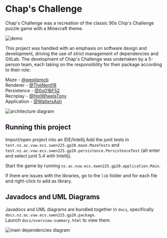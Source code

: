 # Chap's Challenge
Chap's Challenge was a recreation of the classic 90s Chip's Challenge puzzle game with a Minecraft theme. 

![demo](https://github.com/WaltersAsh/Chaps-Challenge/blob/master/readme_resources/demo.gif)  

This project was handled with an emphasis on software design and development, driving the use of strict management of dependencies and GitLab. 
The development of Chap's Challenge was undertaken by a 5-person team, each taking on the responsibility for their package according to their role:  

Maze - [@westiemcb](https://github.com/westiemcb)  
Renderer - [@TheNerd18](https://github.com/TheNerd18)  
Persistence - [@0x01BF52](https://github.com/0x01BF52)  
Recnplay - [@HotWheelsTony](https://github.com/HotWheelsTony)  
Application - [@WaltersAsh](https://github.com/WaltersAsh)  

![architecture diagram](https://github.com/WaltersAsh/Chaps-Challenge/blob/master/readme_resources/architecture.PNG)  

## Running this project
Import/open project into an IDE/Intellij
Add the junit tests in `test.nz.ac.vuw.ecs.swen225.gp20.maze.MazeTests` and `test.nz.ac.vuw.ecs.swen225.gp20.persistence.PersistenceTest` (alt enter and select junit 5.4 with Intellij).  

Start the game by running `nz.ac.vuw.ecs.swen225.gp20.application.Main`.  

If there are issues with the libraries, go to the `lib` folder and for each file and right-click to add as library.  

## Javadocs and UML Diagrams
Javadocs and UML diagrams are bundled together in `docs`, specifically `docs.nz.ac.vuw.ecs.swen225.gp20.package`.  
Launch `docs/overview-summary.html` to view them.  

![main dependencies diagram](https://github.com/WaltersAsh/Chaps-Challenge/blob/master/readme_resources/diagram.PNG)
